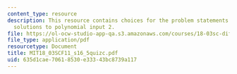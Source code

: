 ```yaml
---
content_type: resource
description: This resource contains choices for the problem statements related to
  solutions to polynomial input 2.
file: https://ol-ocw-studio-app-qa.s3.amazonaws.com/courses/18-03sc-differential-equations-fall-2011/635d1cae70618530e33343bc8739a117_MIT18_03SCF11_s16_5quizc.pdf
file_type: application/pdf
resourcetype: Document
title: MIT18_03SCF11_s16_5quizc.pdf
uid: 635d1cae-7061-8530-e333-43bc8739a117
---
```

